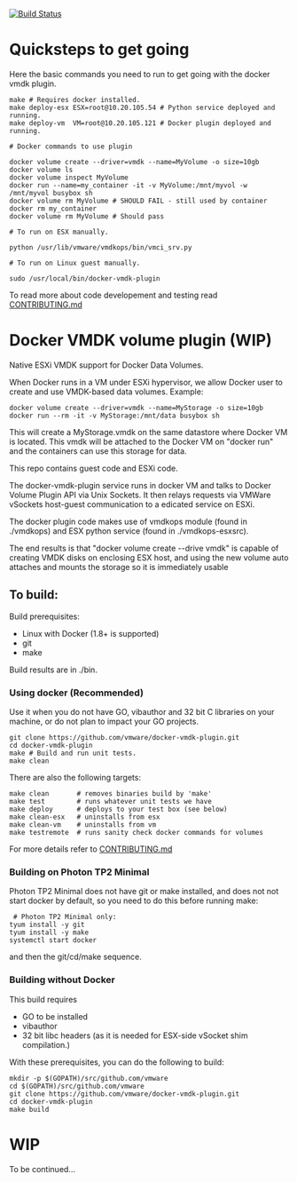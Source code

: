 [![Build Status](https://ci.vmware.run/api/badges/vmware/docker-vmdk-plugin/status.svg)](https://ci.vmware.run/vmware/docker-vmdk-plugin)

# Quicksteps to get going

Here the basic commands you need to run to get going with the docker vmdk plugin.

```
make # Requires docker installed.
make deploy-esx ESX=root@10.20.105.54 # Python service deployed and running.
make deploy-vm  VM=root@10.20.105.121 # Docker plugin deployed and running.

# Docker commands to use plugin

docker volume create --driver=vmdk --name=MyVolume -o size=10gb
docker volume ls
docker volume inspect MyVolume
docker run --name=my_container -it -v MyVolume:/mnt/myvol -w /mnt/myvol busybox sh
docker volume rm MyVolume # SHOULD FAIL - still used by container
docker rm my_container
docker volume rm MyVolume # Should pass

# To run on ESX manually.

python /usr/lib/vmware/vmdkops/bin/vmci_srv.py

# To run on Linux guest manually.

sudo /usr/local/bin/docker-vmdk-plugin

```

To read more about code developement and testing read [CONTRIBUTING.md](https://github.com/vmware/docker-vmdk-plugin/blob/master/CONTRIBUTING.md)

# Docker VMDK volume plugin (WIP)

Native ESXi VMDK support for Docker Data Volumes.

When Docker runs in a VM under ESXi hypervisor, we allow Docker user to 
create and use VMDK-based data volumes. Example: 

```Shell
docker volume create --driver=vmdk --name=MyStorage -o size=10gb
docker run --rm -it -v MyStorage:/mnt/data busybox sh
```

This will create a MyStorage.vmdk on the same datastore where Docker VM is 
located. This vmdk will be attached to the Docker VM on "docker run" and 
the containers can use this storage for data. 

This repo contains guest code and ESXi code. 

The docker-vmdk-plugin service runs in docker VM and talks to Docker Volume
Plugin API via Unix Sockets. It then relays requests via VMWare vSockets 
host-guest communication to a edicated service on ESXi. 

The docker plugin code makes use of  vmdkops module  (found  in ./vmdkops)
and ESX python service (found in ./vmdkops-esxsrc). 

The end results is that "docker volume create --drive vmdk" is capable
of creating VMDK disks on enclosing ESX host, and using the new volume auto
attaches and mounts the storage so it is immediately usable

## To build:

Build prerequisites:
 - Linux with Docker (1.8+ is supported)
 - git
 - make
 
Build results are in ./bin.
 
### Using docker (Recommended)

Use it when you do not have GO, vibauthor and 32 bit C libraries on your machine, 
or do not plan to impact your GO projects. 

```Shell
git clone https://github.com/vmware/docker-vmdk-plugin.git
cd docker-vmdk-plugin
make # Build and run unit tests. 
make clean
```

There are also the following targets:
```
make clean       # removes binaries build by 'make'
make test        # runs whatever unit tests we have
make deploy      # deploys to your test box (see below)
make clean-esx   # uninstalls from esx 
make clean-vm    # uninstalls from vm
make testremote  # runs sanity check docker commands for volumes
```
For more details refer to [CONTRIBUTING.md](https://github.com/vmware/docker-vmdk-plugin/blob/master/CONTRIBUTING.md)

### Building on Photon TP2 Minimal

Photon TP2 Minimal does not have git or make installed, and does not 
not start docker by default, so you need to do this before running make: 

```Shell
 # Photon TP2 Minimal only:
tyum install -y git
tyum install -y make
systemctl start docker
```
and then the git/cd/make sequence. 

### Building without Docker

This build requires
- GO to be installed
- vibauthor
- 32 bit libc headers (as it is needed for ESX-side vSocket shim compilation.)

With these prerequisites, you can do the following to build: 

```
mkdir -p $(GOPATH)/src/github.com/vmware
cd $(GOPATH)/src/github.com/vmware
git clone https://github.com/vmware/docker-vmdk-plugin.git
cd docker-vmdk-plugin
make build
```

# WIP
To be continued...
